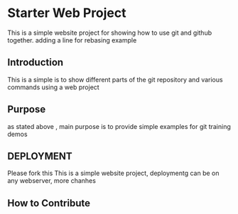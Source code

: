 # Starter Web Project
This is a simple website project for showing how to use git and github together. adding a line for rebasing example

## Introduction
This is a simple is to show different parts of the git repository and various commands using a web project
## Purpose

as stated above , main purpose is to provide simple examples for git training demos
## DEPLOYMENT
Please fork this 
This is a simple website project, deploymentg can be on any webserver, more chanhes

## How to Contribute